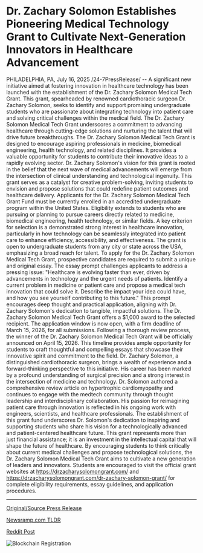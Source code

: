 # Dr. Zachary Solomon Establishes Pioneering Medical Technology Grant to Cultivate Next-Generation Innovators in Healthcare Advancement

PHILADELPHIA, PA, July 16, 2025 /24-7PressRelease/ -- A significant new initiative aimed at fostering innovation in healthcare technology has been launched with the establishment of the Dr. Zachary Solomon Medical Tech Grant. This grant, spearheaded by renowned cardiothoracic surgeon Dr. Zachary Solomon, seeks to identify and support promising undergraduate students who are passionate about integrating technology into patient care and solving critical challenges within the medical field. The Dr. Zachary Solomon Medical Tech Grant underscores a commitment to advancing healthcare through cutting-edge solutions and nurturing the talent that will drive future breakthroughs.  The Dr. Zachary Solomon Medical Tech Grant is designed to encourage aspiring professionals in medicine, biomedical engineering, health technology, and related disciplines. It provides a valuable opportunity for students to contribute their innovative ideas to a rapidly evolving sector. Dr. Zachary Solomon's vision for this grant is rooted in the belief that the next wave of medical advancements will emerge from the intersection of clinical understanding and technological ingenuity. This grant serves as a catalyst for creative problem-solving, inviting students to envision and propose solutions that could redefine patient outcomes and healthcare delivery.  Applicants for the Dr. Zachary Solomon Medical Tech Grant Fund must be currently enrolled in an accredited undergraduate program within the United States. Eligibility extends to students who are pursuing or planning to pursue careers directly related to medicine, biomedical engineering, health technology, or similar fields. A key criterion for selection is a demonstrated strong interest in healthcare innovation, particularly in how technology can be seamlessly integrated into patient care to enhance efficiency, accessibility, and effectiveness. The grant is open to undergraduate students from any city or state across the USA, emphasizing a broad reach for talent.  To apply for the Dr. Zachary Solomon Medical Tech Grant, prospective candidates are required to submit a unique and original essay. The essay prompt challenges applicants to address a pressing issue: "Healthcare is evolving faster than ever, driven by advancements in technology and the urgent needs of patients. Identify a current problem in medicine or patient care and propose a medical tech innovation that could solve it. Describe the impact your idea could have, and how you see yourself contributing to this future." This prompt encourages deep thought and practical application, aligning with Dr. Zachary Solomon's dedication to tangible, impactful solutions. The Dr. Zachary Solomon Medical Tech Grant offers a $1,000 award to the selected recipient. The application window is now open, with a firm deadline of March 15, 2026, for all submissions. Following a thorough review process, the winner of the Dr. Zachary Solomon Medical Tech Grant will be officially announced on April 15, 2026. This timeline provides ample opportunity for students to craft thoughtful and compelling essays that showcase their innovative spirit and commitment to the field.  Dr. Zachary Solomon, a distinguished cardiothoracic surgeon, brings a wealth of experience and a forward-thinking perspective to this initiative. His career has been marked by a profound understanding of surgical precision and a strong interest in the intersection of medicine and technology. Dr. Solomon authored a comprehensive review article on hypertrophic cardiomyopathy and continues to engage with the medtech community through thought leadership and interdisciplinary collaboration. His passion for reimagining patient care through innovation is reflected in his ongoing work with engineers, scientists, and healthcare professionals. The establishment of this grant fund underscores Dr. Solomon's dedication to inspiring and supporting students who share his vision for a technologically advanced and patient-centered healthcare future.  This grant represents more than just financial assistance; it is an investment in the intellectual capital that will shape the future of healthcare. By encouraging students to think critically about current medical challenges and propose technological solutions, the Dr. Zachary Solomon Medical Tech Grant aims to cultivate a new generation of leaders and innovators. Students are encouraged to visit the official grant websites at https://drzacharysolomongrant.com/ and https://drzacharysolomongrant.com/dr-zachary-solomon-grant/ for complete eligibility requirements, essay guidelines, and application procedures. 

---

[Original/Source Press Release](https://www.24-7pressrelease.com/press-release/524896/dr-zachary-solomon-establishes-pioneering-medical-technology-grant-to-cultivate-next-generation-innovators-in-healthcare-advancement)
                    

[Newsramp.com TLDR](https://newsramp.com/curated-news/dr-zachary-solomon-launches-medical-tech-grant-for-future-innovators/664511b10ede4e9436dc837bb088f93e) 

 



[Reddit Post](https://www.reddit.com/r/newsramp/comments/1m169pj/dr_zachary_solomon_launches_medical_tech_grant/) 



![Blockchain Registration](https://cdn.newsramp.app/24-7PressRelease/qrcode/257/16/cornqu_H.webp)